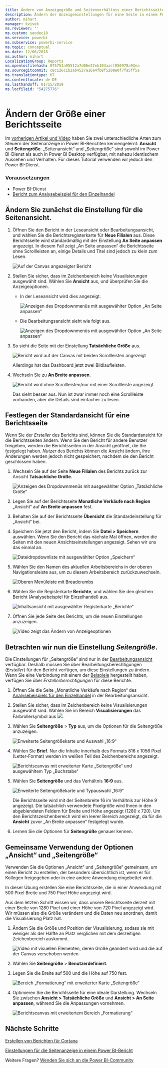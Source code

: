 ```yaml
---
title: Ändern von Anzeigegröße und Seitenverhältnis einer Berichtsseite
description: Ändern der Anzeigeeinstellungen für eine Seite in einem Power BI-Bericht
author: mihart
manager: kvivek
ms.reviewer: ''
ms.custom: seodec18
ms.service: powerbi
ms.subservice: powerbi-service
ms.topic: conceptual
ms.date: 12/06/2018
ms.author: mihart
LocalizationGroup: Reports
ms.openlocfilehash: 075751a95512a7d06e22eb104aacf056978a93ea
ms.sourcegitcommit: c8c126c1b2ab4527a16a4fb8f5208e0f7fa5ff5a
ms.translationtype: HT
ms.contentlocale: de-DE
ms.lasthandoff: 01/15/2019
ms.locfileid: "54275776"
---
```

# <a name="change-the-size-of-a-report-page"></a>Ändern der Größe einer Berichtsseite
Im [vorherigen Artikel und Video](../power-bi-report-display-settings.md) haben Sie zwei unterschiedliche Arten zum Steuern der Seitenanzeige in Power BI-Berichten kennengelernt: **Ansicht** und **Seitengröße**. „Seitenansicht“ und „Seitengröße“ sind sowohl im Power BI-Dienst als auch in Power BI Desktop verfügbar, mit nahezu identischem Aussehen und Verhalten. Für dieses Tutorial verwenden wir jedoch den Power BI-Dienst.

### <a name="prerequisites"></a>Voraussetzungen
- Power BI-Dienst   
- [Bericht zum Analysebeispiel für den Einzelhandel](../sample-retail-analysis.md)

## <a name="first-lets-change-the-page-view-setting"></a>Ändern Sie zunächst die Einstellung für die Seitenansicht.

1. Öffnen Sie den Bericht in der Leseansicht oder Bearbeitungsansicht, und wählen Sie die Berichtsregisterkarte für **Neue Filialen** aus. Diese Berichtsseite wird standardmäßig mit der Einstellung **An Seite anpassen** angezeigt.  In diesem Fall zeigt „An Seite anpassen“ die Berichtsseite ohne Scrollleisten an, einige Details und Titel sind jedoch zu klein zum Lesen.

   ![Auf der Canvas angezeigter Bericht](media/end-user-report-view/pbi_fit_to_page.png)
2. Stellen Sie sicher, dass im Zeichenbereich keine Visualisierungen ausgewählt sind. Wählen Sie **Ansicht** aus, und überprüfen Sie die Anzeigeoptionen.

   * In der Leseansicht wird dies angezeigt.

     ![Anzeigen des Dropdownmenüs mit ausgewählter Option „An Seite anpassen“](media/end-user-report-view/power-bi-page-view-menu-new.png)
   * Die Bearbeitungsansicht sieht wie folgt aus.

     ![Anzeigen des Dropdownmenüs mit ausgewählter Option „An Seite anpassen“](media/end-user-report-view/power-bi-view-editing-view.png)

3. So sieht die Seite mit der Einstellung **Tatsächliche Größe** aus.

   ![Bericht wird auf der Canvas mit beiden Scrollleisten angezeigt](media/end-user-report-view/power-bi-actal-size2.png)

   Allerdings hat das Dashboard jetzt zwei Bildlaufleisten.
4. Wechseln Sie zu **An Breite anpassen**.

   ![Bericht wird ohne Scrollleisten/nur mit einer Scrollleiste angezeigt](media/end-user-report-view/pbi_fit_to_width.png)

   Das sieht besser aus. Nun ist zwar immer noch eine Scrollleiste vorhanden, aber die Details sind einfacher zu lesen.

## <a name="change-the-default-view-for-a-report-page"></a>Festlegen der Standardansicht für eine Berichtsseite
Wenn Sie der *Ersteller* des Berichts sind, können Sie die Standardansicht für die Berichtsseiten ändern. Wenn Sie den Bericht für andere Benutzer freigeben, werden die Berichtsseiten in der Ansicht geöffnet, die Sie festgelegt haben. *Nutzer* des Berichts können die Ansicht ändern, ihre Änderungen werden jedoch nicht gespeichert, nachdem sie den Bericht geschlossen haben.

1. Wechseln Sie auf der Seite **Neue Filialen** des Berichts zurück zur Ansicht **Tatsächliche Größe**.

   ![Anzeigen des Dropdownmenüs mit ausgewählter Option „Tatsächliche Größe“](media/end-user-report-view/power-bi-actual-size.png)

2. Legen Sie auf der Berichtsseite **Monatliche Verkäufe nach Region** „Ansicht“ auf **An Breite anpassen** fest.

3. Behalten Sie auf der Berichtsseite **Übersicht** die Standardeinstellung für „Ansicht“ bei.

4. Speichern Sie jetzt den Bericht, indem Sie **Datei > Speichern** auswählen. Wenn Sie den Bericht das nächste Mal öffnen, werden die Seiten mit den neuen Ansichtseinstellungen angezeigt. Sehen wir uns das einmal an.

   ![Dateidropdownliste mit ausgewählter Option „Speichern“](media/end-user-report-view/power-bi-save.png)
3. Wählen Sie den Namen des aktuellen Arbeitsbereichs in der oberen Navigationsleiste aus, um zu diesem Arbeitsbereich zurückzuwechseln.  

   ![Oberen Menüleiste mit Breadcrumbs](media/end-user-report-view/power-bi-my-workspace.png)
4. Wählen Sie die Registerkarte **Berichte**, und wählen Sie den gleichen Bericht (Analysebeispiel für Einzelhandel) aus.

    ![Inhaltsansicht mit ausgewählter Registerkarte „Berichte“](media/end-user-report-view/power-bi-new-report2.png)
5. Öffnen Sie jede Seite des Berichts, um die neuen Einstellungen anzuzeigen.

   ![Video zeigt das Ändern von Anzeigeoptionen](media/end-user-report-view/power-bi-page-view.gif)

## <a name="now-lets-explore-the-page-size-setting"></a>Betrachten wir nun die Einstellung *Seitengröße*.
Die Einstellungen für „Seitengröße“ sind nur in der [Bearbeitungsansicht](../service-interact-with-a-report-in-editing-view.md) verfügbar. Deshalb müssen Sie über Bearbeitungsberechtigungen (*Ersteller*) für den Bericht verfügen, um diese Einstellungen zu ändern. Wenn Sie eine Verbindung mit einem der [Beispiele](../sample-datasets.md) hergestellt haben, verfügen Sie über *Erstellerberechtigungen* für diese Berichte.

1. Öffnen Sie die Seite „Monatliche Verkäufe nach Region“ des [Analysebeispiels für den Einzelhandel](../sample-retail-analysis.md) in der Bearbeitungsansicht.
2. Stellen Sie sicher, dass im Zeichenbereich keine Visualisierungen ausgewählt sind.  Wählen Sie im Bereich **Visualisierungen** das Farbrollersymbol aus ![](media/end-user-report-view/power-bi-paintroller.png).
3. Wählen Sie **Seitengröße** &gt; **Typ** aus, um die Optionen für die Seitengröße anzuzeigen.

   ![Erweiterte Seitengrößekarte und Auswahl „16:9“](media/end-user-report-view/power-bi-page-size-menu-new.png)
4. Wählen Sie **Brief**.  Nur die Inhalte innerhalb des Formats 816 x 1056 Pixel (Letter-Format) werden im weißen Teil des Zeichenbereichs angezeigt.

   ![Berichtscanvas mit erweiterter Karte „Seitengröße“ und ausgewähltem Typ „Buchstabe“](media/end-user-report-view/power-bi-letter-new.png)
5. Wählen Sie **Seitengröße** und das Verhältnis **16:9** aus.

   ![Erweiterte Seitengrößekarte und Typauswahl „16:9“](media/end-user-report-view/power-bi-16-to-9-new.png)

   Die Berichtsseite wird mit der Seitenbreite 16 im Verhältnis zur Höhe 9 angezeigt. Die tatsächlich verwendete Pixelgröße wird Ihnen in den abgeblendeten Feldern für Breite und Höhe angezeigt (1280 x 720). Um den Berichtszeichenbereich wird ein leerer Bereich angezeigt, da für die **Ansicht** zuvor „An Breite anpassen“ festgelegt wurde.
7. Lernen Sie die Optionen für **Seitengröße** genauer kennen.

## <a name="use-page-view-and-page-size-together"></a>Gemeinsame Verwendung der Optionen „Ansicht“ und „Seitengröße“
Verwenden Sie die Optionen „Ansicht“ und „Seitengröße“ gemeinsam, um einen Bericht zu erstellen, der besonders übersichtlich ist, wenn er für Kollegen freigegeben oder in eine andere Anwendung eingebettet wird.

In dieser Übung erstellen Sie eine Berichtsseite, die in einer Anwendung mit 500 Pixel Breite und 750 Pixel Höhe angezeigt wird.

Aus dem letzten Schritt wissen wir, dass unsere Berichtsseite derzeit mit einer Breite von 1280 Pixel und einer Höhe von 720 Pixel angezeigt wird. Wir müssen also die Größe verändern und die Daten neu anordnen, damit die Visualisierung Platz hat.

1. Ändern Sie die Größe und Position der Visualisierung, sodass sie mit weniger als der Hälfte an Platz verglichen mit dem derzeitigen Zeichenbereich auskommt.

    ![Video mit visuellen Elementen, deren Größe geändert wird und die auf der Canvas verschoben werden](media/end-user-report-view/power-bi-custom-view.gif)
2. Wählen Sie **Seitengröße** &gt; **Benutzerdefiniert**.
3. Legen Sie die Breite auf 500 und die Höhe auf 750 fest.

    ![Bereich „Formatierung“ mit erweiterter Karte „Seitengröße“](media/end-user-report-view/power-bi-custom-new.png)
4. Optimieren Sie die Berichtsseite für eine ideale Darstellung. Wechseln Sie zwischen **Ansicht > Tatsächliche Größe** und **Ansicht > An Seite anpassen**, während Sie die Anpassungen vornehmen.

    ![Berichtscanvas mit erweitertem Bereich „Formatierung“](media/end-user-report-view/power-bi-final-new.png)

## <a name="next-steps"></a>Nächste Schritte
[Erstellen von Berichten für Cortana](../service-cortana-answer-cards.md)

[Einstellungen für die Seitenanzeige in einem Power BI-Bericht](../power-bi-report-display-settings.md)

Weitere Fragen? [Wenden Sie sich an die Power BI-Community](http://community.powerbi.com/)
